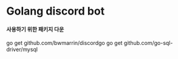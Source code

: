 # Golang discord bot
#### 사용하기 위한 패키지 다운
go get github.com/bwmarrin/discordgo
go get github.com/go-sql-driver/mysql